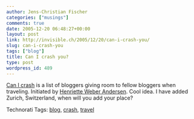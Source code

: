 ```yaml
---
author: Jens-Christian Fischer
categories: ["musings"]
comments: true
date: 2005-12-20 06:48:27+00:00
layout: post
link: http://invisible.ch/2005/12/20/can-i-crash-you/
slug: can-i-crash-you
tags: ["blog"]
title: Can I crash you?
type: post
wordpress_id: 489
---
```



[Can I crash](http://www.canicrash.org/) is a list of bloggers giving room to fellow bloggers when traveling. Initiated by [Henriette Weber Andersen](http://www.henrietteweber.com/). Cool idea. I have added Zurich, Switzerland, when will you add your place?





Technorati Tags: [blog](http://www.technorati.com/tag/blog), [crash](http://www.technorati.com/tag/crash), [travel](http://www.technorati.com/tag/travel)

